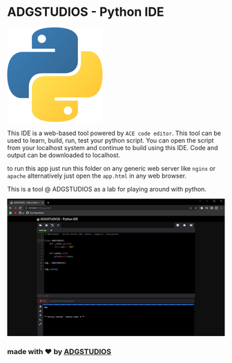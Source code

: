 # ADGSTUDIOS - Python IDE

![](./static/img/pythonlogo.svg)

This IDE is a web-based tool powered by `ACE code editor`. This tool can be used to learn, build, run, test your python script. You can open the script from your localhost system and continue to build using this IDE. Code and output can be downloaded to localhost.

to run this app just run this folder on any generic web server like `nginx` or `apache` alternatively just open the `app.html` in any web browser.

This is a tool @ ADGSTUDIOS as a lab for playing around with 
python.

![](./screenshots/appscreenshot.png)


### made with ❤️ by [ADGSTUDIOS](https://adgstudios.com)